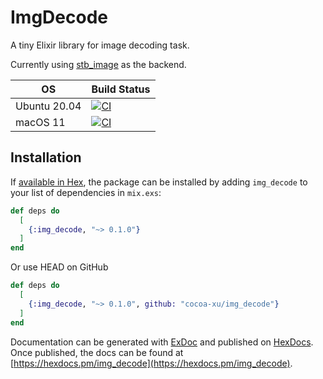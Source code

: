 # ImgDecode

A tiny Elixir library for image decoding task.

Currently using [stb_image](https://github.com/nothings/stb/blob/master/stb_image.h) as the backend.

| OS               | Build Status |
|------------------|--------------|
| Ubuntu 20.04     | [![CI](https://github.com/cocoa-xu/img_decode/actions/workflows/linux.yml/badge.svg)](https://github.com/cocoa-xu/img_decode/actions/workflows/linux.yml) |
| macOS 11         | [![CI](https://github.com/cocoa-xu/img_decode/actions/workflows/macos.yml/badge.svg)](https://github.com/cocoa-xu/img_decode/actions/workflows/macos.yml) |

## Installation

If [available in Hex](https://hex.pm/docs/publish), the package can be installed
by adding `img_decode` to your list of dependencies in `mix.exs`:

```elixir
def deps do
  [
    {:img_decode, "~> 0.1.0"}
  ]
end
```

Or use HEAD on GitHub
```elixir
def deps do
  [
    {:img_decode, "~> 0.1.0", github: "cocoa-xu/img_decode"}
  ]
end
```

Documentation can be generated with [ExDoc](https://github.com/elixir-lang/ex_doc)
and published on [HexDocs](https://hexdocs.pm). Once published, the docs can
be found at [https://hexdocs.pm/img_decode](https://hexdocs.pm/img_decode).

